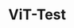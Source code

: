 # ViT-Test
<!-- ![image](https://github.com/tungyen/Pytorch_deepLearning/blob/master/ViT/res.png) -->
